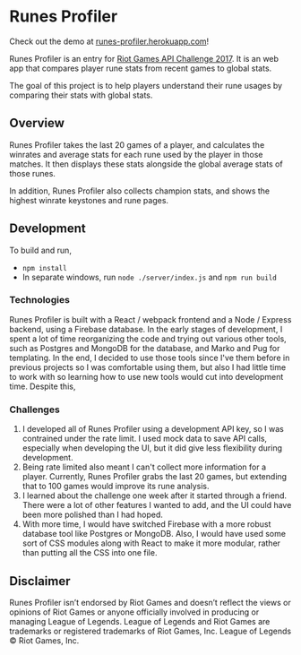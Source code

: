 # Runes Profiler

Check out the demo at [runes-profiler.herokuapp.com](https://runes-profiler.herokuapp.com)!

Runes Profiler is an entry for [Riot Games API Challenge 2017](https://discussion.developer.riotgames.com/articles/4395/the-riot-games-api-challenge-2017.html). It is an web app that compares player rune stats from recent games to global stats.

The goal of this project is to help players understand their rune usages by comparing their stats with global stats.

## Overview

Runes Profiler takes the last 20 games of a player, and calculates the winrates and average stats for each rune used by the player in those matches. It then displays these stats alongside the global average stats of those runes.

In addition, Runes Profiler also collects champion stats, and shows the highest winrate keystones and rune pages.

## Development

To build and run,
- `npm install`
- In separate windows, run `node ./server/index.js` and `npm run build`

### Technologies

Runes Profiler is built with a React / webpack frontend and a Node / Express backend, using a Firebase database. In the early stages of development, I spent a lot of time reorganizing the code and trying out various other tools, such as Postgres and MongoDB for the database, and Marko and Pug for templating. In the end, I decided to use those tools since I've them before in previous projects so I was comfortable using them, but also I had little time to work with so learning how to use new tools would cut into development time. Despite this, 

### Challenges

1. I developed all of Runes Profiler using a development API key, so I was contrained under the rate limit. I used mock data to save API calls, especially when developing the UI, but it did give less flexibility during development.
2. Being rate limited also meant I can't collect more information for a player. Currently, Runes Profiler grabs the last 20 games, but extending that to 100 games would improve its rune analysis.
3. I learned about the challenge one week after it started through a friend. There were a lot of other features I wanted to add, and the UI could have been more polished than I had hoped.
4. With more time, I would have switched Firebase with a more robust database tool like Postgres or MongoDB. Also, I would have used some sort of CSS modules along with React to make it more modular, rather than putting all the CSS into one file.

## Disclaimer

Runes Profiler isn’t endorsed by Riot Games and doesn’t reflect the views or opinions of Riot Games or anyone officially involved in producing or managing League of Legends. League of Legends and Riot Games are trademarks or registered trademarks of Riot Games, Inc. League of Legends © Riot Games, Inc.